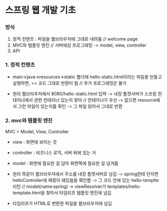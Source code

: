 # 스프링 웹 개발 기초
### 방식
1. 정적 컨텐츠 : 파일을 웹브라우저에 그대로 내려줌 // welcome page
2. MVC와 템플릿 엔진 // 서버에성 프로그래밍 -> model, view, controller
3. API

### 1. 정적 컨텐츠
- main->java->resources->static 폴더에 hello-static.html이라는 파일을 만들고 실행하면,
=> 코드 그대로 반환이 됨 // 추가 프로그래밍은 불가

- 원리
웹브라우저에서 8080/hello-static.html 입력
-> 내장 톰캣서버가 스프링 컨테이너에서 관련 컨테이너 있는지 찾아 // 컨테이너가 우선
-> 없으면 resource에서 그런 파일이 있는지를 확인
-> 그 파일 읽어서 그대로 반환

### 2. mvc와 템플릿 엔진
MVC = Model, View, Controller
- view : 화면에 보이는 것
- controller : 비즈니스 로직, 서버 뒤에 있는 거
- model : 화면에 필요한 걸 담아 화면쪽에 필요한 걸 넘겨줌

- 원리
똑같이 웹브라우저에서 주소를 내장 톰캣서버로 넘김
-> spring한테 던지면 helloController에 매핑이 돼있음을 확인함
-> 그 코드 안에 있는 hello-templte 리턴 // model(name:spring)
-> viewResolver가 templates/hello-template.html을 찾아서 타임리프 템플릿 엔진에 넘김
- 타임리프가 HTML로 변환한 파일을 웹브라우저에 넘김

